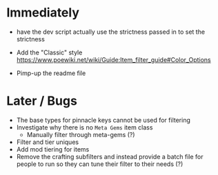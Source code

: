 # Immediately
* have the dev script actually use the strictness passed in to set the strictness

* Add the "Classic" style
    https://www.poewiki.net/wiki/Guide:Item_filter_guide#Color_Options

* Pimp-up the readme file

# Later / Bugs
* The base types for pinnacle keys cannot be used for filtering
* Investigate why there is no `Meta Gems` item class
    * Manually filter through meta-gems (?)
* Filter and tier uniques
* Add mod tiering for items
* Remove the crafting subfilters and instead provide a batch file for people to run so they can tune their filter to their needs (?)